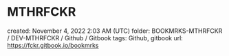 # MTHRFCKR

created: November 4, 2022 2:03 AM (UTC)
folder: BOOKMRKS-MTHRFCKR / DEV-MTHRFCKR / Github / Gitbook
tags: Github, gitbook
url: https://fckr.gitbook.io/bookmrks